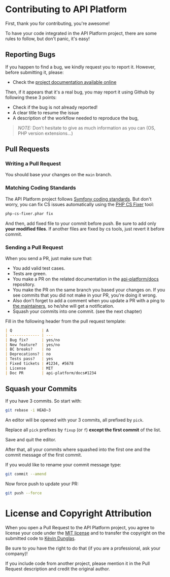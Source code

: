# Contributing to API Platform

First, thank you for contributing, you're awesome!

To have your code integrated in the API Platform project, there are some rules to follow, but don't panic, it's easy!

## Reporting Bugs

If you happen to find a bug, we kindly request you to report it. However, before submitting it, please:

* Check the [project documentation available online](https://api-platform.com/docs/)

Then, if it appears that it's a real bug, you may report it using Github by following these 3 points:

* Check if the bug is not already reported!
* A clear title to resume the issue
* A description of the workflow needed to reproduce the bug,

> _NOTE:_ Don’t hesitate to give as much information as you can (OS, PHP version extensions...)

## Pull Requests

### Writing a Pull Request

You should base your changes on the `main` branch.

### Matching Coding Standards

The API Platform project
follows [Symfony coding standards](https://symfony.com/doc/current/contributing/code/standards.html). But don't worry,
you can fix CS issues automatically using the [PHP CS Fixer](http://cs.sensiolabs.org/) tool:

```bash
php-cs-fixer.phar fix
```

And then, add fixed file to your commit before push. Be sure to add only **your modified files**. If another files are
fixed by cs tools, just revert it before commit.

### Sending a Pull Request

When you send a PR, just make sure that:

* You add valid test cases.
* Tests are green.
* You make a PR on the related documentation in the [api-platform/docs](https://github.com/api-platform/docs)
  repository.
* You make the PR on the same branch you based your changes on. If you see commits that you did not make in your PR,
  you're doing it wrong.
* Also don't forget to add a comment when you update a PR with a ping
  to [the maintainers](https://github.com/orgs/api-platform/people), so he/she will get a notification.
* Squash your commits into one commit. (see the next chapter)

Fill in the following header from the pull request template:

```markdown
| Q             | A
| ------------- | ---
| Bug fix?      | yes/no
| New feature?  | yes/no
| BC breaks?    | no
| Deprecations? | no
| Tests pass?   | yes
| Fixed tickets | #1234, #5678
| License       | MIT
| Doc PR        | api-platform/docs#1234
```

## Squash your Commits

If you have 3 commits. So start with:

```bash
git rebase -i HEAD~3
```

An editor will be opened with your 3 commits, all prefixed by `pick`.

Replace all `pick` prefixes by `fixup` (or `f`) **except the first commit** of the list.

Save and quit the editor.

After that, all your commits where squashed into the first one and the commit message of the first commit.

If you would like to rename your commit message type:

```bash
git commit --amend
```

Now force push to update your PR:

```bash
git push --force
```

# License and Copyright Attribution

When you open a Pull Request to the API Platform project, you agree to license your code under
the [MIT license](../LICENSE)
and to transfer the copyright on the submitted code to [Kévin Dunglas](https://github.com/dunglas).

Be sure to you have the right to do that (if you are a professional, ask your company)!

If you include code from another project, please mention it in the Pull Request description and credit the original
author.
